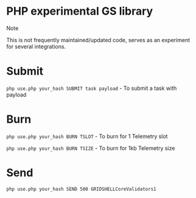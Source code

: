 # PHP experimental GS library

> [!NOTE]  
> This is not frequently maintained/updated code, serves as an experiment for several integrations.

# Submit
`php use.php your_hash SUBMIT task payload` - To submit a task with payload

# Burn
`php use.php your_hash BURN TSLOT` - To burn for 1 Telemetry slot

`php use.php your_hash BURN TSIZE` - To burn for 1kb Telemetry size

# Send
`php use.php your_hash SEND 500 GRIDSHELLCoreValidators1`
